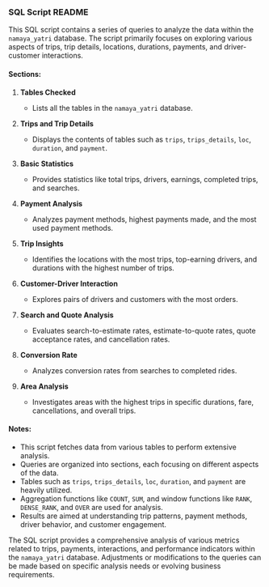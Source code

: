 ### SQL Script README

This SQL script contains a series of queries to analyze the data within the `namaya_yatri` database. 
The script primarily focuses on exploring various aspects of trips, trip details, locations, durations, payments, and driver-customer interactions.

#### Sections:

1. **Tables Checked**
   - Lists all the tables in the `namaya_yatri` database.
   
2. **Trips and Trip Details**
   - Displays the contents of tables such as `trips`, `trips_details`, `loc`, `duration`, and `payment`.
   
3. **Basic Statistics**
   - Provides statistics like total trips, drivers, earnings, completed trips, and searches.
   
4. **Payment Analysis**
   - Analyzes payment methods, highest payments made, and the most used payment methods.
   
5. **Trip Insights**
   - Identifies the locations with the most trips, top-earning drivers, and durations with the highest number of trips.
   
6. **Customer-Driver Interaction**
   - Explores pairs of drivers and customers with the most orders.
   
7. **Search and Quote Analysis**
   - Evaluates search-to-estimate rates, estimate-to-quote rates, quote acceptance rates, and cancellation rates.

8. **Conversion Rate**
   - Analyzes conversion rates from searches to completed rides.

9. **Area Analysis**
   - Investigates areas with the highest trips in specific durations, fare, cancellations, and overall trips.

#### Notes:
- This script fetches data from various tables to perform extensive analysis.
- Queries are organized into sections, each focusing on different aspects of the data.
- Tables such as `trips`, `trips_details`, `loc`, `duration`, and `payment` are heavily utilized.
- Aggregation functions like `COUNT`, `SUM`, and window functions like `RANK`, `DENSE_RANK`, and `OVER` are used for analysis.
- Results are aimed at understanding trip patterns, payment methods, driver behavior, and customer engagement.

The SQL script provides a comprehensive analysis of various metrics related to trips, payments, interactions, and performance indicators within the `namaya_yatri` database. 
Adjustments or modifications to the queries can be made based on specific analysis needs or evolving business requirements.
